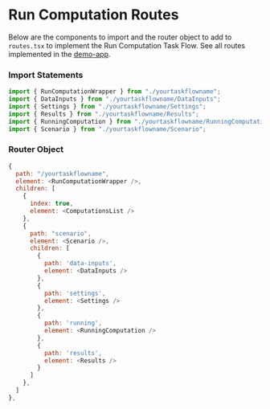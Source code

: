 # Run Computation Routes

Below are the components to import and the router object to add to `routes.tsx` to implement the Run Computation Task Flow. See all routes implemented in the [demo-app](https://github.com/strudel-science/strudel-kit/blob/main/strudel-demo-app/src/app/routes.tsx).

### Import Statements

```js
import { RunComputationWrapper } from "./yourtaskflowname";
import { DataInputs } from "./yourtaskflowname/DataInputs";
import { Settings } from "./yourtaskflowname/Settings";
import { Results } from "./yourtaskflowname/Results";
import { RunningComputation } from "./yourtaskflowname/RunningComputation";
import { Scenario } from "./yourtaskflowname/Scenario";
```

### Router Object

```js
{
  path: "/yourtaskflowname",
  element: <RunComputationWrapper />,
  children: [
    {
      index: true,
      element: <ComputationsList />
    },
    {
      path: "scenario",
      element: <Scenario />,
      children: [
        {
          path: 'data-inputs',
          element: <DataInputs />
        },
        {
          path: 'settings',
          element: <Settings />
        },
        {
          path: 'running',
          element: <RunningComputation />
        },
        {
          path: 'results',
          element: <Results />
        }
      ]
    },
  ]
},
```
